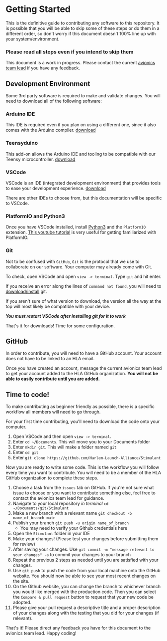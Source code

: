 # Getting Started

This is the definitive guide to contributing any software to this repository. It is possible that you will be able to skip some of these steps or do them in a different order, so don't worry if this document doesn't 100% line up with your system/environment.

### Please read all steps even if you intend to skip them

This document is a work in progress. Please contact the current [avionics team lead](https://www.hla.nyc/club-leadership.html) if you have any feedback.

## Development Environment

Some 3rd party software is required to make and validate changes. You will need to download all of the following software:

### Arduino IDE

This IDE is required even if you plan on using a different one, since it also comes with the Arduino compiler. [download](https://www.arduino.cc/en/software)

### Teensyduino

This add-on allows the Arduino IDE and tooling to be compatible with our Teensy microcontroller. [download](https://www.pjrc.com/teensy/td_download.html)

### VSCode

VSCode is an IDE (integrated development environment) that provides tools to ease your development experience. [download](https://code.visualstudio.com/download)

There are other IDEs to choose from, but this documentation will be specific to VSCode.

### PlatformIO and Python3

Once you have VSCode installed, install [Python3](https://www.python.org/downloads/) and the `PlatformIO` extension. [This youtube tutorial](https://www.youtube.com/watch?v=JmvMvIphMnY) is very useful for getting familiarized with PlatformIO.

### Git

Not to be confused with `GitHub`, `Git` is the protocol that we use to collaborate on our software. Your computer may already come with Git.

To check, open VSCode and open `view -> terminal`. Type `git` and hit enter.

If you receive an error along the lines of `command not found`, you will need to [download/install](https://git-scm.com/downloads) git.

If you aren't sure of what version to download, the version all the way at the top will most likely be compatible with your device.

**_You must restart VSCode after installing git for it to work_**

That's it for downloads! Time for some configuration.

## GitHub

In order to contribute, you will need to have a GitHub account. Your account does not have to be linked to an HLA email.

Once you have created an account, message the current avionics team lead to get your account added to the HLA GitHub organization. **You will not be able to easily contribute until you are added.**

## Time to code!

To make contributing as beginner friendly as possible, there is a specific workflow all members will need to go through.

For your first time contributing, you'll need to download the code onto your computer.

1. Open VSCode and then open `view -> terminal`.
1. Enter `cd ~/Documents`. This will move you to your Documents folder
1. Enter `mkdir git`. This will make a folder named `git`
1. Enter `cd git`
1. Enter `git clone https://github.com/Harlem-Launch-Alliance/Stimulant`

Now you are ready to write some code. This is the workflow you will follow every time you want to contribute. You will need to be a member of the HLA GitHub organization to complete these steps.

1. Choose a task from the `issues` tab on GitHub. If you're not sure what issue to choose or you want to contribute something else, feel free to contact the avionics team lead for guidance.
1. Navigate to your local repository _in terminal_ `cd ~/Documents/git/Stimulant`
1. Make a new branch with a relevant name `git checkout -b name_of_branch main`
1. Publish your branch `git push -u origin name_of_branch`
   - You may need to verify your Github credentials here
1. Open the `Stimulant` folder in your IDE
1. Make your changes! (Please test your changes before submitting them for review)
1. After saving your changes. Use `git commit -m "message relevant to your changes" -a` to commit your changes to your branch
1. Repeat the previous 2 steps as needed until you are satisfied with your changes.
1. Use `git push` to push the code from your local machine onto the GitHub website. You should now be able to see your most recent changes on the site.
1. On the Github website, you can change the branch to whichever branch you would like merged with the production code. Then you can select the `Compare & pull request` button to request that your new code be adopted.
1. Please give your pull request a descriptive title and a proper description of your changes along with the testing that you did for your changes (if relevant).

That's it! Please direct any feedback you have for this document to the avionics team lead. Happy coding!
